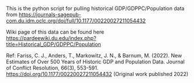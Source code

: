 This is the python script for pulling historical GDP/GDPPC/Population data from 
https://journals-sagepub-com.du.idm.oclc.org/doi/full/10.1177/00220027211054432

Wiki page of this data can be found here
https://pardeewiki.du.edu/index.php?title=Historical_GDP/GDPPC/Population

Ref:
Fariss, C. J., Anders, T., Markowitz, J. N., & Barnum, M. (2022). New Estimates of Over 500 Years of Historic GDP and Population Data. Journal of Conflict Resolution, 66(3), 553-591. https://doi.org/10.1177/00220027211054432 (Original work published 2022)
